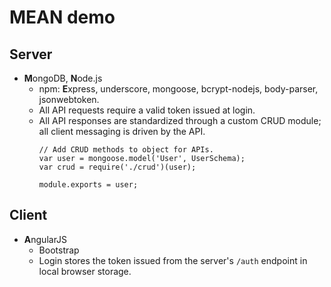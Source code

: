 # MEAN demo

## Server
* **M**ongoDB, **N**ode.js
  * npm: **E**xpress, underscore, mongoose, bcrypt-nodejs, body-parser, jsonwebtoken.
  * All API requests require a valid token issued at login.
  * All API responses are standardized through a custom CRUD module; all client messaging is driven by the API.
    <pre><code>// Add CRUD methods to object for APIs.
    var user = mongoose.model('User', UserSchema);
    var crud = require('./crud')(user);

    module.exports = user;</code></pre>

## Client
* **A**ngularJS
  * Bootstrap
  * Login stores the token issued from the server's `/auth` endpoint in local browser storage.
